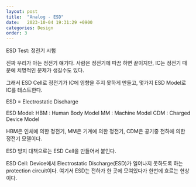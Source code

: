 ```yaml
---
layout: post
title:  "Analog - ESD"
date:   2023-10-04 19:31:29 +0900
categories: Design
order: 3
---
```


ESD Test: 정전기 시험

진짜 우리가 아는 정전기 얘기다.
사람은 정전기에 따끔 하면 끝이지만, IC는 정전기 때문에 치명적인 문제가 생길수도 있다.

그래서 ESD Cell로 정전기가 IC에 영향을 주지 못하게 만들고,
몇가지 ESD Model로 IC를 테스트한다.

ESD = Electrostatic Discharge

ESD Model:
HBM : Human Body Model
MM : Machine Model
CDM : Charged Device Model

HBM은 인체에 의한 정전기, MM은 기계에 의한 정전기, CDM은 공기중 전하에 의한 정전기 모델이다.

ESD 방지 대책으로는 ESD Cell을 만들어서 붙인다.

ESD Cell: Device에서 Electrostatic Discharge(ESD)가 일어나지 못하도록 하는 protection circuit이다. 여기서 ESD는 전하가 한 곳에 모여있다가 한번에 흐르는 현상이다.<br>
